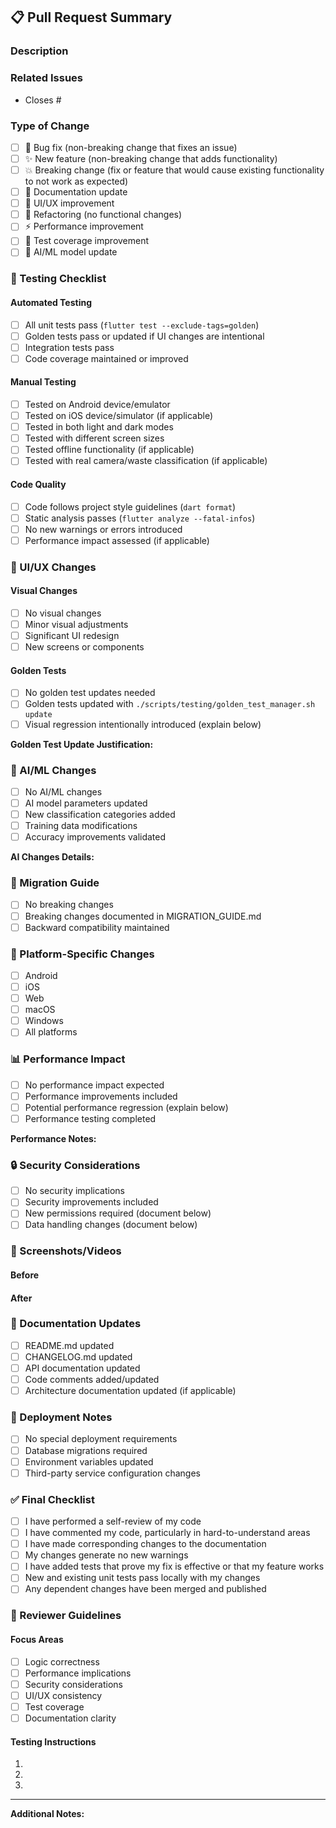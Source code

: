 ## 📋 Pull Request Summary

### Description
<!-- Provide a clear and concise description of what this PR accomplishes -->

### Related Issues
<!-- Link related issues using "Closes #123" or "Fixes #123" -->
- Closes #<!-- issue number -->

### Type of Change
<!-- Mark with an x the type of change this PR represents -->
- [ ] 🐛 Bug fix (non-breaking change that fixes an issue)
- [ ] ✨ New feature (non-breaking change that adds functionality)
- [ ] 💥 Breaking change (fix or feature that would cause existing functionality to not work as expected)
- [ ] 📝 Documentation update
- [ ] 🎨 UI/UX improvement
- [ ] 🔧 Refactoring (no functional changes)
- [ ] ⚡ Performance improvement
- [ ] 🧪 Test coverage improvement
- [ ] 🤖 AI/ML model update

### 🧪 Testing Checklist

#### Automated Testing
- [ ] All unit tests pass (`flutter test --exclude-tags=golden`)
- [ ] Golden tests pass or updated if UI changes are intentional
- [ ] Integration tests pass
- [ ] Code coverage maintained or improved

#### Manual Testing
- [ ] Tested on Android device/emulator
- [ ] Tested on iOS device/simulator (if applicable)
- [ ] Tested in both light and dark modes
- [ ] Tested with different screen sizes
- [ ] Tested offline functionality (if applicable)
- [ ] Tested with real camera/waste classification (if applicable)

#### Code Quality
- [ ] Code follows project style guidelines (`dart format`)
- [ ] Static analysis passes (`flutter analyze --fatal-infos`)
- [ ] No new warnings or errors introduced
- [ ] Performance impact assessed (if applicable)

### 🎨 UI/UX Changes
<!-- If this PR includes UI changes, provide details -->

#### Visual Changes
- [ ] No visual changes
- [ ] Minor visual adjustments
- [ ] Significant UI redesign
- [ ] New screens or components

#### Golden Tests
- [ ] No golden test updates needed
- [ ] Golden tests updated with `./scripts/testing/golden_test_manager.sh update`
- [ ] Visual regression intentionally introduced (explain below)

<!-- If golden tests were updated, explain why the visual changes were necessary -->
**Golden Test Update Justification:**
<!-- Explain why the visual changes were necessary and intentional -->

### 🤖 AI/ML Changes
<!-- If this PR affects AI classification or machine learning features -->
- [ ] No AI/ML changes
- [ ] AI model parameters updated
- [ ] New classification categories added
- [ ] Training data modifications
- [ ] Accuracy improvements validated

**AI Changes Details:**
<!-- Provide details about AI/ML modifications and their impact -->

### 🔄 Migration Guide
<!-- If this is a breaking change, provide migration instructions -->
- [ ] No breaking changes
- [ ] Breaking changes documented in MIGRATION_GUIDE.md
- [ ] Backward compatibility maintained

### 📱 Platform-Specific Changes
<!-- Mark platforms affected by this change -->
- [ ] Android
- [ ] iOS  
- [ ] Web
- [ ] macOS
- [ ] Windows
- [ ] All platforms

### 📊 Performance Impact
<!-- Assess performance implications -->
- [ ] No performance impact expected
- [ ] Performance improvements included
- [ ] Potential performance regression (explain below)
- [ ] Performance testing completed

**Performance Notes:**
<!-- Explain any performance considerations -->

### 🔒 Security Considerations
<!-- Security implications of this change -->
- [ ] No security implications
- [ ] Security improvements included
- [ ] New permissions required (document below)
- [ ] Data handling changes (document below)

### 📸 Screenshots/Videos
<!-- Include screenshots or videos demonstrating the changes -->

#### Before
<!-- Screenshots/videos of the current behavior -->

#### After  
<!-- Screenshots/videos of the new behavior -->

### 📝 Documentation Updates
- [ ] README.md updated
- [ ] CHANGELOG.md updated
- [ ] API documentation updated
- [ ] Code comments added/updated
- [ ] Architecture documentation updated (if applicable)

### 🚀 Deployment Notes
<!-- Any special deployment considerations -->
- [ ] No special deployment requirements
- [ ] Database migrations required
- [ ] Environment variables updated
- [ ] Third-party service configuration changes

### ✅ Final Checklist
<!-- Final verification before merge -->
- [ ] I have performed a self-review of my code
- [ ] I have commented my code, particularly in hard-to-understand areas
- [ ] I have made corresponding changes to the documentation
- [ ] My changes generate no new warnings
- [ ] I have added tests that prove my fix is effective or that my feature works
- [ ] New and existing unit tests pass locally with my changes
- [ ] Any dependent changes have been merged and published

### 🎯 Reviewer Guidelines
<!-- Help reviewers focus on what matters most -->

#### Focus Areas
<!-- What should reviewers pay special attention to? -->
- [ ] Logic correctness
- [ ] Performance implications  
- [ ] Security considerations
- [ ] UI/UX consistency
- [ ] Test coverage
- [ ] Documentation clarity

#### Testing Instructions
<!-- Specific steps for reviewers to test this change -->
1. 
2. 
3. 

---

**Additional Notes:**
<!-- Any other information that would be helpful for reviewers -->

<!-- 
💡 **Tip for Contributors:**
- Link related issues using "Closes #123" syntax
- Update golden tests if you made intentional UI changes
- Ensure all CI checks pass before requesting review
- Test on physical devices when possible
-->